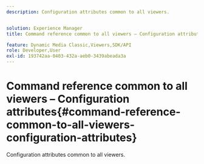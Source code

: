 ```yaml
---
description: Configuration attributes common to all viewers.


solution: Experience Manager
title: Command reference common to all viewers – Configuration attributes

feature: Dynamic Media Classic,Viewers,SDK/API
role: Developer,User
exl-id: 193742aa-0403-432a-aeb0-3439abeada3a
---
```

# Command reference common to all viewers – Configuration attributes{#command-reference-common-to-all-viewers-configuration-attributes}

Configuration attributes common to all viewers.
